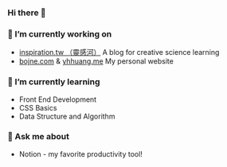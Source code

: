 ### Hi there 👋

<!--

**Bojne/bojne** is a ✨ _special_ ✨ repository because its `README.md` (this file) appears on your GitHub profile.
Here are some ideas to get you started:

- 👯 I’m looking to collaborate on ...
- 🤔 I’m looking for help with ...
- 💬 Ask me about ...
- 📫 How to reach me: ...
- 😄 Pronouns: ...
- ⚡ Fun fact: ...
-->


### 🔭 I’m currently working on 
  - [inspiration.tw （靈感河）](https://inspration.tw) A blog for creative science learning 
  - [bojne.com](https://bojne.com) & [yhhuang.me](https://yhhuang.me) My personal website
  
### 🌱 I’m currently learning 

- Front End Development 
- CSS Basics 
- Data Structure and Algorithm 


### 💬 Ask me about 

- Notion - my favorite productivity tool! 
